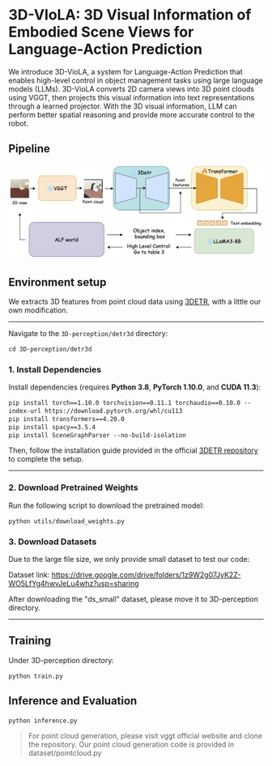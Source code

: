 # 3D-VIoLA: 3D Visual Information of Embodied Scene Views for Language-Action Prediction

We introduce 3D-VioLA, a system for Language-Action Prediction that enables high-level control in object management tasks using large language models (LLMs). 3D-VioLA converts 2D camera views into 3D point clouds using VGGT, then projects this visual information into text representations through a learned projector. With the 3D visual information, LLM can perform better spatial reasoning and provide more accurate control to the robot.

## Pipeline

![](asset/pipeline.png)

## Environment setup

We extracts 3D features from point cloud data using [3DETR](https://github.com/facebookresearch/3detr), with a little our own modification.

---
Navigate to the `3D-perception/detr3d` directory:

```
cd 3D-perception/detr3d
```

### 1. Install Dependencies

Install dependencies (requires **Python 3.8**, **PyTorch 1.10.0**, and **CUDA 11.3**):

```
pip install torch==1.10.0 torchvision==0.11.1 torchaudio==0.10.0 --index-url https://download.pytorch.org/whl/cu113
pip install transformers==4.20.0
pip install spacy==3.5.4
pip install SceneGraphParser --no-build-isolation
```

Then, follow the installation guide provided in the official [3DETR repository](https://github.com/facebookresearch/3detr) to complete the setup.

---

### 2. Download Pretrained Weights

Run the following script to download the pretrained model:

```
python utils/download_weights.py
```

### 3. Download Datasets

Due to the large file size, we only provide small dataset to test our code:

Dataset link: https://drive.google.com/drive/folders/1z9W2g07JyK2Z-WO5LfYg4hwvJeLu4whz?usp=sharing

After downloading the "ds_small" dataset, please move it to 3D-perception directory.

---
## Training
Under 3D-perception directory:
``` 
python train.py
```

## Inference and Evaluation
```
python inference.py
```

> For point cloud generation, please visit vggt official website and clone the repository. Our point cloud generation code is provided in dataset/pointcloud.py



 
